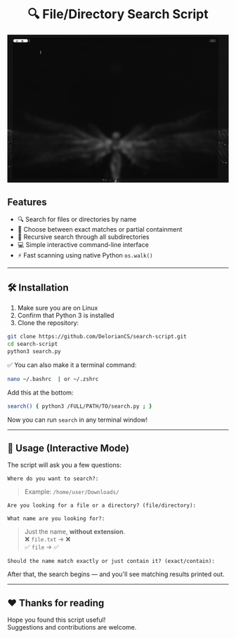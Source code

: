 <h1 align="center">🔍 File/Directory Search Script</h1>

![Preview](Peek-View.gif)

## Features

- 🔍 Search for files or directories by name  
- 🎯 Choose between exact matches or partial containment  
- 🔄 Recursive search through all subdirectories  
- 💻 Simple interactive command-line interface  
- ⚡ Fast scanning using native Python `os.walk()`

---

## 🛠 Installation

1. Make sure you are on Linux  
2. Confirm that Python 3 is installed  
3. Clone the repository:

```bash
git clone https://github.com/DelorianCS/search-script.git
cd search-script
python3 search.py
```

✅ You can also make it a terminal command:

```bash
nano ~/.bashrc  | or ~/.zshrc
```

Add this at the bottom:
```bash
search() { python3 /FULL/PATH/TO/search.py ; }
```

Now you can run `search` in any terminal window!

---

## 🔧 Usage (Interactive Mode)

The script will ask you a few questions:

```
Where do you want to search?:
```
> Example: `/home/user/Downloads/`

```
Are you looking for a file or a directory? (file/directory):
```

```
What name are you looking for?:
```
> Just the name, **without extension**.  
> ❌ `file.txt` → ❌  
> ✅ `file` → ✅

```
Should the name match exactly or just contain it? (exact/contain):
```

After that, the search begins — and you'll see matching results printed out.

---

## ❤️ Thanks for reading

Hope you found this script useful!  
Suggestions and contributions are welcome.

